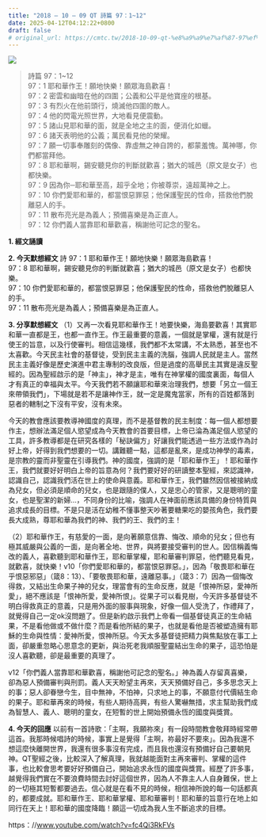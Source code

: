 ```yaml
---
title: "2018 – 10 – 09 QT 詩篇 97：1~12"
date: 2025-04-12T04:12:22+0800
draft: false
# original_url: https://cmtc.tw/2018-10-09-qt-%e8%a9%a9%e7%af%87-97%ef%bc%9a112
---
```


![](/images/qt.jpg)
> 詩篇 97：1\~12  
> 97：1 耶和華作王！願地快樂！願眾海島歡喜！  
> 97：2 密雲和幽暗在他的四圍；公義和公平是他寶座的根基。  
> 97：3 有烈火在他前頭行，燒滅他四圍的敵人。  
> 97：4 他的閃電光照世界，大地看見便震動。  
> 97：5 諸山見耶和華的面，就是全地之主的面，便消化如蠟。  
> 97：6 諸天表明他的公義；萬民看見他的榮耀。  
> 97：7 願一切事奉雕刻的偶像、靠虛無之神自誇的，都蒙羞愧。萬神哪，你們都當拜他。  
> 97：8 耶和華啊，錫安聽見你的判斷就歡喜；猶大的城邑（原文是女子）也都快樂。  
> 97：9 因為你─耶和華至高，超乎全地；你被尊崇，遠超萬神之上。  
> 97：10 你們愛耶和華的，都當恨惡罪惡；他保護聖民的性命，搭救他們脫離惡人的手。  
> 97：11 散布亮光是為義人；預備喜樂是為正直人。  
> 97：12 你們義人當靠耶和華歡喜，稱謝他可記念的聖名。

**1. 經文誦讀**

**2.  今天默想經文**
詩 97：1 耶和華作王！願地快樂！願眾海島歡喜！  
97：8 耶和華啊，錫安聽見你的判斷就歡喜；猶大的城邑（原文是女子）也都快樂。  
97：10 你們愛耶和華的，都當恨惡罪惡；他保護聖民的性命，搭救他們脫離惡人的手。  
97：11 散布亮光是為義人；預備喜樂是為正直人。

**3. 分享默想經文**
（1）又再一次看見耶和華作王！地要快樂，海島要歡喜！其實耶和華一直都是王，也都一直作王。作王最重要的意義，一個就是掌權，還有就是行使王的旨意，以及行使審判。相信這幾樣，我們都不太常講，不太熟悉，甚至也不太喜歡。今天民主社會的基督徒，受到民主主義的洗腦，強調人民就是主人。當然民主主義好像是歷史演進中君主專制的改良版，但是過度的高舉民主其實是違反聖經的。因為聖經啟示的是「神主」，神才是主，唯有在神掌權的國度裏面，每個人才有真正的幸福與太平。今天我們若不願讓耶和華來治理我們，想要「另立一個王來帶領我們」，下場就是若不是讓神作王，就一定是魔鬼當家，所有的百姓都落到惡者的轄制之下沒有平安，沒有未來。

今天的教會應該要教導神國度的真理，而不是基督教的民主制度：每一個人都想要作主，想辦法滿足個人慾望成為今天教會的首要目標，上帝已淪為滿足個人慾望的工具，許多教導都是在研究各樣的「秘訣偏方」好讓我們能透過一些方法或作為討好上帝，好得到我們想要的一切。講難聽一點，這都是亂來，是成功神學的毒素，是宗教的靈而非聖靈在引導我們。神的國度，強調的是「耶和華作王」！耶和華作王，我們就要好好明白上帝的旨意為何？我們要好好的研讀整本聖經，來認識神，認識自己，認識我們活在世上的使命與意義。耶和華作王，我們雖然因信被接納成為兒女，但必須是順命的兒女，也是跟隨的僕人，又是忠心的管家，又是聰明的童女，也是聖潔的新婦…，不同身份的比喻，強調人在神面前應該具備的身份特質與追求成長的目標。不是只是活在幼稚不懂事整天吵著要糖果吃的嬰孩角色，我們要長大成熟，尊耶和華為我們的神、我們的王、我們的主！

（2）耶和華作王，有慈愛的一面，是向著願意信靠、悔改、順命的兒女；但也有極其威嚴與公義的一面，是向著全地、世界，與將要接受審判的世人。因信稱義悔改的義人，喜歡聽到耶和華作王，耶和華掌權，耶和華審判罪惡，他們聽見看見，就歡喜，就快樂！v10「你們愛耶和華的，都當恨惡罪惡。」，因為「敬畏耶和華在乎恨惡邪惡」（箴8：13）、「要敬畏耶和華，遠離惡事。」（箴3：7）因為一個悔改得救，又結出生命果子神的兒女，理當會有的生命反應，就是「恨神所惡，愛神所愛」，絕不應該是「恨神所愛，愛神所恨」。從果子可以看見樹，今天許多基督徒不明白得救真正的意義，只是用外面的服事與現象，好像一個人受洗了，作禮拜了，就覺得自己一定ok沒問題了。但是新約啟示我們上帝看一個基督徒真正的生命結果，不是看他做或不做什麼？而是看他所結的果子，也就是看他是否被塑造擁有耶穌的生命與性情：愛神所愛，恨神所惡。今天太多基督徒把精力與焦點放在事工上面，卻嚴重忽略心思意念的更新，與治死老我順服聖靈結出生命的果子，這恐怕是沒人喜歡聽，卻是最重要的真理了。

v12「你們義人當靠耶和華歡喜，稱謝他可記念的聖名。」神為義人存留真喜樂，卻為惡人預備審判與刑罰。義人天天盼望主再來，天天預備好自己，多多思念天上的事；惡人卻眷戀今生，目中無神，不怕神，只求地上的事，不願意付代價結生命的果子。耶和華再來的時候，有些人期待高興，有些人驚嚇無措，求主幫助我們成為智慧人、義人、聰明的童女，在短暫的世上開始預備永恆的國度與獎賞。

**4. 今天的回應**
以前有一首詩歌：「主啊，我願祢來」有一段時間教會敬拜時經常帶這首。我那時候唱詩的時候，事實上是覺得「主啊，祢最好不要來」。因為我還不想這麼快離開世界，我還有很多事沒有完成，而且我也還沒有預備好自己要朝見神。QT聖經之後，比較深入了解真理，我就越能面對主再來審判、掌權的這件事，也比較會思考要好好預備自己，開始追求永恆的國度與獎賞。經歷了許多事，越覺得我們實在不要浪費時間去討好這個世界，因為人不靠主人人自身難保，世上的一切極其短暫都要過去。信心就是在看不見的時候，相信神所說的每一句話都真的，都要成就。耶和華作王、耶和華掌權、耶和華審判！耶和華的旨意行在地上如同行在天上！耶和華的國度降臨！願這一切成為我人生不斷追求的目標。

https：//www.youtube.com/watch?v=fc4Qi3RkFVs
